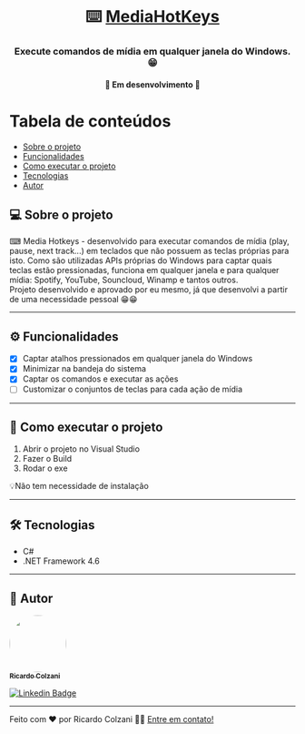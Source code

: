 <h1 align="center">
     ⌨️ <a href="#" alt="media hotkeys"> MediaHotKeys </a>
</h1>

<h3 align="center">
    Execute comandos de mídia em qualquer janela do Windows. 😁  
</h3>

<h4 align="center">
	🚧   Em desenvolvimento  🚧
</h4>

Tabela de conteúdos
=================
<!--ts-->
   * [Sobre o projeto](#-sobre-o-projeto)
   * [Funcionalidades](#-funcionalidades)
   * [Como executar o projeto](#-como-executar-o-projeto)
   * [Tecnologias](#-tecnologias)
   * [Autor](#-autor)
<!--te-->

## 💻 Sobre o projeto

⌨ Media Hotkeys - desenvolvido para executar comandos de mídia (play, pause, next track...) em teclados que não possuem as teclas próprias para isto. Como são utilizadas APIs próprias do Windows para captar quais teclas estão pressionadas, funciona em qualquer janela e para qualquer mídia: Spotify, YouTube, Souncloud, Winamp e tantos outros.  
Projeto desenvolvido e aprovado por eu mesmo, já que desenvolvi a partir de uma necessidade pessoal 😁😁

---

## ⚙️ Funcionalidades

- [x] Captar atalhos pressionados em qualquer janela do Windows
- [x] Minimizar na bandeja do sistema
- [x] Captar os comandos e executar as ações
- [ ] Customizar o conjuntos de teclas para cada ação de mídia 

---

## 🚀 Como executar o projeto

1. Abrir o projeto no Visual Studio 
2. Fazer o Build
3. Rodar o exe

💡Não tem necessidade de instalação

---

## 🛠 Tecnologias

- C#
- .NET Framework 4.6

---
## 🦸 Autor

<a href="https://www.linkedin.com/in/ricardocolzani/">
 <img style="border-radius: 50%;" src="https://avatars1.githubusercontent.com/u/6742811?s=400&u=08e0915ca288e05e885b4bde2193c5cc23d763c9&v=4" width="100px;" alt=""/>
 <br />
 <sub><b>Ricardo Colzani</b></sub></a> <a href="https://www.linkedin.com/in/ricardocolzani/" title="Ricardo Colzani Linkedin"></a>
 <br />

[![Linkedin Badge](https://img.shields.io/badge/-Ricardo-blue?style=flat-square&logo=Linkedin&logoColor=white&link=https://www.linkedin.com/in/ricardocolzani/)](https://www.linkedin.com/in/ricardocolzani/) 

---

Feito com ❤️ por Ricardo Colzani 👋🏽 [Entre em contato!](https://www.linkedin.com/in/ricardocolzani/)
